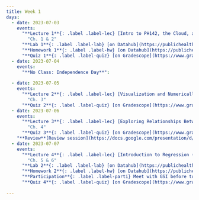 ```yaml
---
title: Week 1
days:
  - date: 2023-07-03
    events:
      "**Lecture 1**{: .label .label-lec} [Intro to PH142, the Cloud, and PPDAC; Beginning to work with data(synchronous)](https://ph142-ucb.github.io/su23/src/l01-intro.pdf) [recording](https://bcourses.berkeley.edu/courses/1525581/pages/lecture-1-recording)":
        "Ch. 1 & 2"
      "**Lab 1**{: .label .label-lab} [on Datahub](https://publichealth.datahub.berkeley.edu/hub/user-redirect/git-pull?repo=https%3A%2F%2Fgithub.com%2Fph142-ucb%2Fph142-su23&urlpath=rstudio%2F&branch=main) (Due July 7)":
      "**Homework 1**{: .label .label-hw} [on Datahub](https://publichealth.datahub.berkeley.edu/hub/user-redirect/git-pull?repo=https%3A%2F%2Fgithub.com%2Fph142-ucb%2Fph142-su23&urlpath=rstudio%2F&branch=main) [{Solutions}](https://ph142-ucb.github.io/su23/src/hw01_solutions.pdf)":
      "**Quiz 1**{: .label .label-quiz} [on Gradescope](https://www.gradescope.com/courses/546137) (Due Jul. 5th, 10:00 PM PST)":
  - date: 2023-07-04
    events:
      "**No Class: Independence Day**":
      
  - date: 2023-07-05
    events:
      "**Lecture 2**{: .label .label-lec} [Visualization and Numerically Summarizing Spread and Central Tendency](https://ph142-ucb.github.io/su23/src/L02-vis-sum.pdf) [{videos}](https://bcourses.berkeley.edu/courses/1525581/pages/lecture-2)": 
        "Ch. 3"
      "**Quiz 2**{: .label .label-quiz} [on Gradescope](https://www.gradescope.com/courses/546137) (Due Jul. 7th, 10:00 PM PST)":
  - date: 2023-07-06
    events:
      "**Lecture 3**{: .label .label-lec} [Exploring Relationships Between Two Variables](https://ph142-ucb.github.io/su23/src/l03-relationships-between-two-variables.pdf) [{recording}](https://bcourses.berkeley.edu/courses/1525581/pages/lecture-3)":
        "Ch. 4"
      "**Quiz 3**{: .label .label-quiz} [on Gradescope](https://www.gradescope.com/courses/546137) (Due Jul. 8th, 10:00 PM PST)":
    "**Review**[Review session](https://docs.google.com/presentation/d/1yTWHuyLH6TUh2FCtqCjMCs5gAMxq3U7NGY91uKFp174/edit?usp=drive_link)":
  - date: 2023-07-07
    events:
      "**Lecture 4**{: .label .label-lec} [Introduction to Regression (synchronous)](https://ph142-ucb.github.io/su23/src/l04-intro-to-regression.pdf) [{recording}](https://bcourses.berkeley.edu/courses/1525581/pages/lecture-4)":
        "Ch. 5 & 6"
      "**Lab 2**{: .label .label-lab} [on Datahub](https://publichealth.datahub.berkeley.edu/hub/user-redirect/git-pull?repo=https%3A%2F%2Fgithub.com%2Fph142-ucb%2Fph142-su23&urlpath=rstudio%2F&branch=main) (Due Jul. 10)":
      "**Homework 2**{: .label .label-hw} [on Datahub](https://publichealth.datahub.berkeley.edu/hub/user-redirect/git-pull?repo=https%3A%2F%2Fgithub.com%2Fph142-ucb%2Fph142-su23&urlpath=rstudio%2F&branch=main) [{Solutions}](https://ph142-ucb.github.io/su23/src/hw02sol.pdf)":
      "**Participation**{: .label .label-parti} Meet with GSI before turning in part I":
      "**Quiz 4**{: .label .label-quiz} [on Gradescope](https://www.gradescope.com/courses/546137) (Due Jul. 9th, 10:00 PM PST)":
 
---
```

